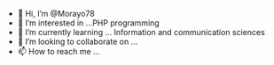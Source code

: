 - 👋 Hi, I’m @Morayo78
- 👀 I’m interested in ...PHP programming
- 🌱 I’m currently learning ... Information and communication sciences
- 💞️ I’m looking to collaborate on ...
- 📫 How to reach me ...

<!---
Morayo78/Morayo78 is a ✨ special ✨ repository because its `README.md` (this file) appears on your GitHub profile.
You can click the Preview link to take a look at your changes.
--->
